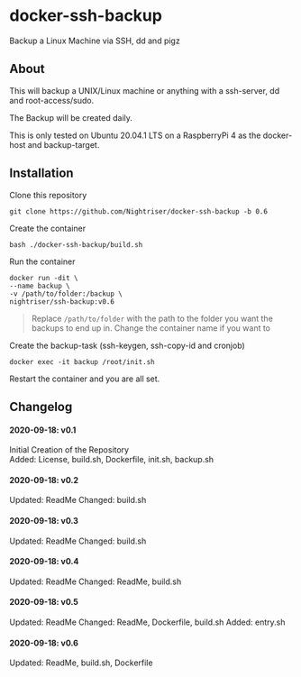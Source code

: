# docker-ssh-backup
 Backup a Linux Machine via SSH, dd and pigz



## About

This will backup a UNIX/Linux machine or anything with a ssh-server, dd and root-access/sudo.

The Backup will be created daily.

This is only tested on Ubuntu 20.04.1 LTS on a RaspberryPi 4 as the docker-host and backup-target.


## Installation

Clone this repository

	git clone https://github.com/Nightriser/docker-ssh-backup -b 0.6

Create the container

	bash ./docker-ssh-backup/build.sh

Run the container

	docker run -dit \
	--name backup \
	-v /path/to/folder:/backup \
	nightriser/ssh-backup:v0.6

> Replace `/path/to/folder` with the path to the folder you want the backups to end up in.
> Change the container name if you want to

Create the backup-task (ssh-keygen, ssh-copy-id and cronjob)

	docker exec -it backup /root/init.sh

Restart the container and you are all set.

## Changelog
#### 2020-09-18: v0.1
Initial Creation of the Repository<br>
Added: License, build.sh, Dockerfile, init.sh, backup.sh<br>

#### 2020-09-18: v0.2
Updated: ReadMe
Changed: build.sh

#### 2020-09-18: v0.3
Updated: ReadMe
Changed: build.sh

#### 2020-09-18: v0.4
Updated: ReadMe
Changed: ReadMe, build.sh

#### 2020-09-18: v0.5
Updated: ReadMe
Changed: ReadMe, Dockerfile, build.sh
Added: entry.sh

#### 2020-09-18: v0.6
Updated: ReadMe, build.sh, Dockerfile